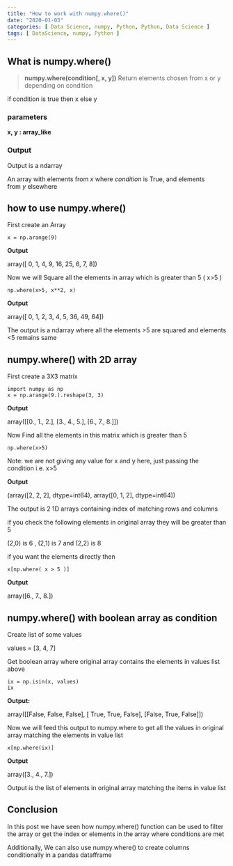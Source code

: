 ```yaml
---
title: "How to work with numpy.where()"
date: "2020-01-03"
categories: [ Data Science, numpy, Python, Python, Data Science ]
tags: [ DataScience, numpy, Python ]
---
```


## **What is numpy.where()**

> **numpy.where(condition\[, x, y\])**
> Return elements chosen from x or y depending on condition

if condition is true then x else y

### **parameters**

**x, y : array\_like**

### **Output**

Output is a ndarray

An array with elements from _x_ where _condition_ is True, and elements from _y_ elsewhere

## **how to use numpy.where()**

First create an Array

```
x = np.arange(9)
```

**Output**

array(\[ 0,  1,  4,  9, 16, 25,  6,  7,  8\])

Now we will Square all the elements in array which is greater than 5 ( x>5 )

```
np.where(x>5, x**2, x)
```

**Output**

array(\[ 0,  1,  2,  3,  4,  5, 36, 49, 64\])

The output is a ndarray where all the elements >5 are squared and elements <5 remains same

## **numpy.where() with 2D array**

First create a 3X3 matrix

```
import numpy as np
x = np.arange(9.).reshape(3, 3)
```

**Output**

array(\[\[0., 1., 2.\],
       \[3., 4., 5.\],
       \[6., 7., 8.\]\])

Now Find all the elements in this matrix which is greater than 5

```
np.where(x>5)
```

Note: we are not giving any value for x and y here, just passing the condition i.e. x>5

**Output**

(array(\[2, 2, 2\], dtype=int64), array(\[0, 1, 2\], dtype=int64))

The output is 2 1D arrays containing index of matching rows and columns

if you check the following elements in original array they will be greater than 5

(2,0) is 6 , (2,1) is 7 and (2,2) is 8

if you want the elements directly then

```
x[np.where( x > 5 )]
```

**Output**

array(\[6., 7., 8.\])

## **numpy.where() with boolean array as condition**

Create list of some values

values = \[3, 4, 7\]

Get boolean array where original array contains the elements in values list above

```
ix = np.isin(x, values)
ix
```

**Output:**

array(\[\[False, False, False\],
       \[ True,  True, False\],
       \[False,  True, False\]\])

Now we will feed this output to numpy.where to get all the values in original array matching the elements in value list

```
x[np.where(ix)]
```

**Output**

 array(\[3., 4., 7.\])

Output is the list of elements in original array matching the items in value list

## **Conclusion**

In this post we have seen how numpy.where() function can be used to filter the array or get the index or elements in the array where conditions are met

Additionally, We can also use numpy.where() to create columns conditionally in a pandas datafframe
